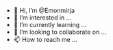 - 👋 Hi, I’m @Emonmirja
- 👀 I’m interested in ...
- 🌱 I’m currently learning ...
- 💞️ I’m looking to collaborate on ...
- 📫 How to reach me ...

<!---
Emonmirja/Emonmirja is a ✨ special ✨ repository because its `README.md` (this file) appears on your GitHub profile.
You can click the Preview link to take a look at your changes.
--->
